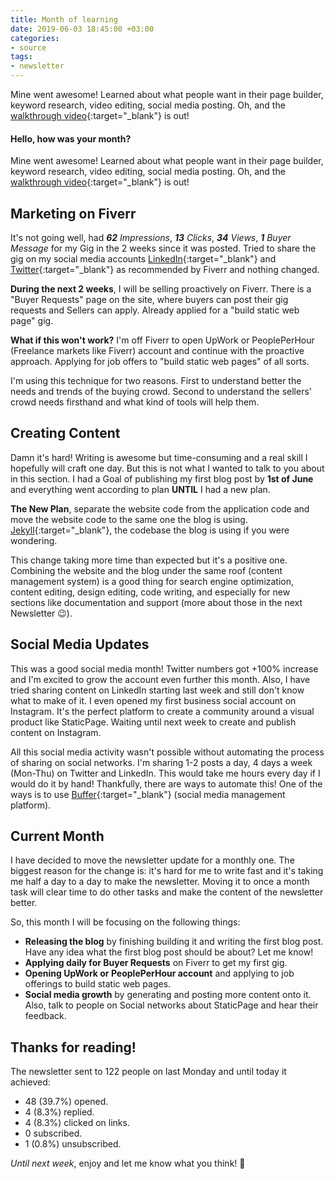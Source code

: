 ```yaml
---
title: Month of learning
date: 2019-06-03 18:45:00 +03:00
categories:
- source
tags:
- newsletter
---
```


Mine went awesome! Learned about what people want in their page builder, keyword research, video editing, social media posting. Oh, and the [walkthrough video](https://www.youtube.com/watch?v=vEiAj0Zr5xc){:target="_blank"} is out!

<!-- more -->

#### Hello, how was your month?

Mine went awesome! Learned about what people want in their page builder, keyword research, video editing, social media posting. Oh, and the [walkthrough video](https://www.youtube.com/watch?v=vEiAj0Zr5xc){:target="_blank"} is out!

## Marketing on Fiverr

It's not going well, had ***62** Impressions*, ***13** Clicks*, ***34** Views*, ***1** Buyer Message* for my Gig in the 2 weeks since it was posted. Tried to share the gig on my social media accounts [LinkedIn](https://www.linkedin.com/feed/update/urn:li:activity:6539187166130561024/){:target="_blank"} and [Twitter](https://twitter.com/idan_goldman/status/1133443320162791424){:target="_blank"} as recommended by Fiverr and nothing changed.

**During the next 2 weeks**, I will be selling proactively on Fiverr. There is a "Buyer Requests" page on the site, where buyers can post their gig requests and Sellers can apply. Already applied for a "build static web page" gig.

**What if this won't work?** I'm off Fiverr to open UpWork or PeoplePerHour (Freelance markets like Fiverr) account and continue with the proactive approach. Applying for job offers to "build static web pages" of all sorts.

I'm using this technique for two reasons. First to understand better the needs and trends of the buying crowd. Second to understand the sellers' crowd needs firsthand and what kind of tools will help them.

## Creating Content

Damn it's hard! Writing is awesome but time-consuming and a real skill I hopefully will craft one day. But this is not what I wanted to talk to you about in this section. I had a Goal of publishing my first blog post by **1st of June** and everything went according to plan **UNTIL** I had a new plan.

**The New Plan**, separate the website code from the application code and move the website code to the same one the blog is using. [Jekyll](https://jekyllrb.com/){:target="_blank"}, the codebase the blog is using if you were wondering.

This change taking more time than expected but it's a positive one. Combining the website and the blog under the same roof (content management system) is a good thing for search engine optimization, content editing, design editing, code writing, and especially for new sections like documentation and support (more about those in the next Newsletter 😉).

## Social Media Updates

This was a good social media month! Twitter numbers got +100% increase and I'm excited to grow the account even further this month. Also, I have tried sharing content on LinkedIn starting last week and still don't know what to make of it. I even opened my first business social account on Instagram. It's the perfect platform to create a community around a visual product like StaticPage. Waiting until next week to create and publish content on Instagram.

All this social media activity wasn't possible without automating the process of sharing on social networks. I'm sharing 1-2 posts a day, 4 days a week (Mon-Thu) on Twitter and LinkedIn. This would take me hours every day if I would do it by hand! Thankfully, there are ways to automate this! One of the ways is to use [Buffer](https://buffer.com/){:target="_blank"} (social media management platform).

## Current Month

I have decided to move the newsletter update for a monthly one. The biggest reason for the change is: it's hard for me to write fast and it's taking me half a day to a day to make the newsletter. Moving it to once a month task will clear time to do other tasks and make the content of the newsletter better.

So, this month I will be focusing on the following things:

- **Releasing the blog** by finishing building it and writing the first blog post. Have any idea what the first blog post should be about? Let me know!
- **Applying daily for Buyer Requests** on Fiverr to get my first gig.
- **Opening UpWork or PeoplePerHour account** and applying to job offerings to build static web pages.
- **Social media growth** by generating and posting more content onto it. Also, talk to people on Social networks about StaticPage and hear their feedback.

## Thanks for reading!

The newsletter sent to 122 people on last Monday and until today it achieved:

- 48 (39.7%) opened.
- 4 (8.3%) replied.
- 4 (8.3%) clicked on links.
- 0 subscribed.
- 1 (0.8%) unsubscribed.

*Until next week*, enjoy and let me know what you think! 🙌
